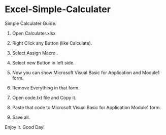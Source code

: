 # Excel-Simple-Calculater

Simple Calculater Guide.

1. Open Calculater.xlsx

2. Right Click any Button (like Calculate).

3. Select Assign Macro..

4. Select new Button in left side.

5. Now you can show Microsoft Visual Basic for Application and Module1 form.

6. Remove Everything in that form.

7. Open code.txt file and Copy it.

8. Paste that code to Microsoft Visual Basic for Application Module1 form.

9. Save all.

Enjoy it. Good Day!
